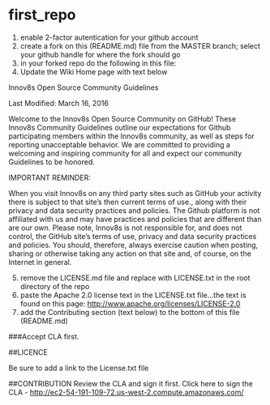 # first_repo

1. enable 2-factor autentication for your github account
2. create a fork on this (README.md) file from the MASTER branch; select your github handle for where the fork should go
3. in your forked repo do the following in this file:
  4. Update the Wiki Home page with text below

Innov8s Open Source Community Guidelines

Last Modified: March 16, 2016

Welcome to the Innov8s Open Source Community on GitHub! These Innov8s Community Guidelines outline our expectations for Github participating members within the Innov8s community, as well as steps for reporting unacceptable behavior. We are committed to providing a welcoming and inspiring community for all and expect our community Guidelines to be honored.

IMPORTANT REMINDER:

When you visit Innov8s on any third party sites such as GitHub your activity there is subject to that site’s then current terms of use., along with their privacy and data security practices and policies. The Github platform is not affiliated with us and may have practices and policies that are different than are our own. Please note, Innov8s is not responsible for, and does not control, the GitHub site’s terms of use, privacy and data security practices and policies. You should, therefore, always exercise caution when posting, sharing or otherwise taking any action on that site and, of course, on the Internet in general.
  

  5. remove the LICENSE.md file and replace with LICENSE.txt in the root directory of the repo
  6. paste the Apache 2.0 license text in the LICENSE.txt file...the text is found on this page: http://www.apache.org/licenses/LICENSE-2.0
  7. add the Contributing section (text below) to the bottom of this file (README.md)



###Accept CLA first.




##LICENCE

Be sure to add a link to the License.txt file

##CONTRIBUTION
Review the CLA and sign it first.
Click here to sign the CLA - http://ec2-54-191-109-72.us-west-2.compute.amazonaws.com/


